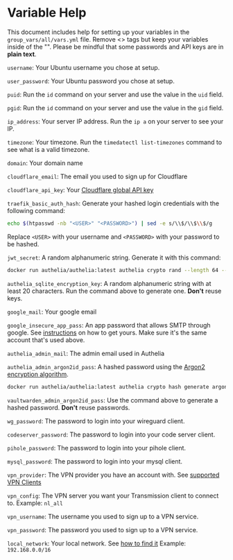 # Variable Help

This document includes help for setting up your variables in the `group_vars/all/vars.yml` file.
Remove <> tags but keep your variables inside of the "". Please be mindful that some passwords and API keys are in **plain text**.

`username`: Your Ubuntu username you chose at setup.

`user_password`: Your Ubuntu password you chose at setup.

`puid`: Run the `id` command on your server and use the value in the `uid` field.

`pgid`: Run the `id` command on your server and use the value in the `gid` field.

`ip_address`: Your server IP address. Run the `ip a` on your server to see your IP.

`timezone`: Your timezone. Run the `timedatectl list-timezones` command to see what is a valid timezone.

`domain`: Your domain name

`cloudflare_email`: The email you used to sign up for Cloudflare

`cloudflare_api_key`: Your [Cloudflare global API key](https://developers.cloudflare.com/fundamentals/api/get-started/keys/)

`traefik_basic_auth_hash`: Generate your hashed login credentials with the following command:

```bash
echo $(htpasswd -nb "<USER>" "<PASSWORD>") | sed -e s/\\$/\\$\\$/g
```

Replace `<USER>` with your username and `<PASSWORD>` with your password to be hashed.

`jwt_secret`: A random alphanumeric string. Generate it with this command:

```bash
docker run authelia/authelia:latest authelia crypto rand --length 64 --charset alphanumeric
```

`authelia_sqlite_encryption_key`: A random alphanumeric string with at least 20 characters. Run the command above to generate one. **Don't** reuse keys.

`google_mail`: Your google email

`google_insecure_app_pass`: An app password that allows SMTP through google. See [instructions](https://support.google.com/accounts/answer/185833?hl=en) on how to get yours. Make sure it's the same account that's used above.

`authelia_admin_mail`: The admin email used in Authelia

`authelia_admin_argon2id_pass`: A hashed password using the [Argon2 encryption algorithm](https://www.authelia.com/reference/guides/passwords/).

```bash
docker run authelia/authelia:latest authelia crypto hash generate argon2 --password '<PASSWORD>'
```

`vaultwarden_admin_argon2id_pass`: Use the command above to generate a hashed password. **Don't** reuse passwords.

`wg_password`: The password to login into your wireguard client.

`codeserver_password`: The password to login into your code server client.

`pihole_password`: The password to login into your pihole client.

`mysql_password`: The password to login into your mysql client.

`vpn_provider`: The VPN provider you have an account with. See [supported VPN Clients](https://haugene.github.io/docker-transmission-openvpn/supported-providers/)

`vpn_config`: The VPN server you want your Transmission client to connect to. Example: `nl_all`

`vpn_username`: The username you used to sign up to a VPN service.

`vpn_password`: The password you used to sign up to a VPN service.

`local_network`: Your local network. See [how to find it](https://www.youtube.com/watch?v=d2pnH4k9rZ0) Example: `192.168.0.0/16`

